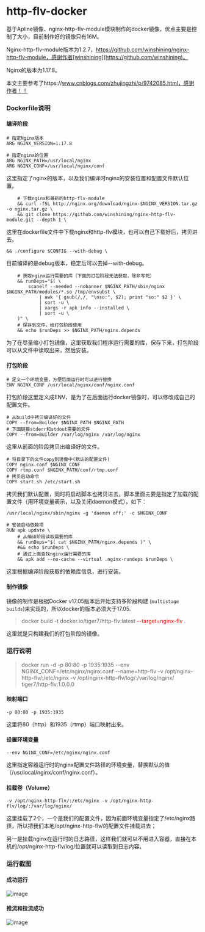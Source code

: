 # http-flv-docker

基于Apline镜像、nginx-http-flv-module模块制作的docker镜像，优点主要是控制了大小，目前制作好的镜像只有16M。

Nginx-http-flv-module版本为1.2.7，https://github.com/winshining/nginx-http-flv-module，感谢作者[winshining](https://github.com/winshining)。

Nginx的版本为1.17.8。

本文主要参考了https://www.cnblogs.com/zhujingzhi/p/9742085.html，感谢作者！！

### Dockerfile说明

#### 编译阶段

```
# 指定Nginx版本
ARG NGINX_VERSION=1.17.8

# 指定nginx的位置
ARG NGINX_PATH=/usr/local/nginx
ARG NGINX_CONF=/usr/local/nginx/conf
```

这里指定了nginx的版本，以及我们编译时nginx的安装位置和配置文件默认位置。

```
    # 下载nginx和最新的http-flv-module
    && curl -fSL http://nginx.org/download/nginx-$NGINX_VERSION.tar.gz -o nginx.tar.gz \
    && git clone https://github.com/winshining/nginx-http-flv-module.git --depth 1 \
```

这里在dockerfile文件中下载nginx和http-flv模块，也可以自己下载好后，拷贝进去。

```
&& ./configure $CONFIG --with-debug \
```

目前编译的是debug版本，稳定后可以去掉--with-debug。

```
    # 获取nginx运行需要的库（下面的打包阶段无法获取，除非写死）
    && runDeps="$( \
        scanelf --needed --nobanner $NGINX_PATH/sbin/nginx $NGINX_PATH/modules/*.so /tmp/envsubst \
            | awk '{ gsub(/,/, "\nso:", $2); print "so:" $2 }' \
            | sort -u \
            | xargs -r apk info --installed \
            | sort -u \
    )" \
    # 保存到文件，给打包阶段使用
    && echo $runDeps >> $NGINX_PATH/nginx.depends
```

为了在尽量缩小打包镜像，这里获取我们程序运行需要的库，保存下来，打包阶段可以从文件中读取出来，然后安装。

#### 打包阶段

```
# 定义一个环境变量，方便后面运行时可以进行替换
ENV NGINX_CONF /usr/local/nginx/conf/nginx.conf
```

打包阶段这里定义成ENV，是为了在后面运行docker镜像时，可以修改成自己的配置文件。

```
# 从build中拷贝编译好的文件
COPY --from=Builder $NGINX_PATH $NGINX_PATH
# 下面链接stderr和stdout需要的文件
COPY --from=Builder /var/log/nginx /var/log/nginx
```

这里从前面的阶段拷贝出编译好的文件。

```
# 将目录下的文件copy到镜像中(默认的配置文件)
COPY nginx.conf $NGINX_CONF
COPY rtmp.conf $NGINX_PATH/conf/rtmp.conf
# 拷贝启动命令
COPY start.sh /etc/start.sh
```

拷贝我们默认配置，同时将启动脚本也拷贝进去，脚本里面主要是指定了加载的配置文件（用环境变量表示，以及关闭daemon模式），如下：

```
/usr/local/nginx/sbin/nginx -g 'daemon off;' -c $NGINX_CONF
```

```
# 安装启动依赖项
RUN apk update \
    # 从编译阶段读取需要的库
    && runDeps="$( cat $NGINX_PATH/nginx.depends )" \
    #&& echo $runDeps \
    # 通过上面查找nginx运行需要的库
    && apk add --no-cache --virtual .nginx-rundeps $runDeps \
```

这里根据编译阶段获取的依赖库信息，进行安装。

#### 制作镜像

镜像的制作是根据Docker v17.05版本后开始支持多阶段构建 (`multistage builds`)来实现的，所以docker的版本必须大于17.05.

> docker build -t docker.io/tiger7/http-flv:latest <font color='red'>--target=nginx-flv</font> .

这里就是只构建我们的打包阶段的镜像。

### 运行说明

>  docker run -d -p 80:80 -p 1935:1935 --env NGINX_CONF=/etc/nginx/nginx.conf --name=http-flv -v /opt/nginx-http-flv/:/etc/nginx -v /opt/nginx-http-flv/log/:/var/log/nginx/ tiger7/http-flv:1.0.0.0

#### 映射端口

```
-p 80:80 -p 1935:1935
```

这里将80（http）和1935（rtmp）端口映射出来。

#### 设置环境变量

```
--env NGINX_CONF=/etc/nginx/nginx.conf
```

这里指定容器运行时的nginx配置文件路径的环境变量，替换默认的值（/usr/local/nginx/conf/nginx.conf）。

#### 挂载卷（Volume）

```
-v /opt/nginx-http-flv/:/etc/nginx -v /opt/nginx-http-flv/log/:/var/log/nginx/
```

这里挂载了2个，一个是我们的配置文件，因为前面环境变量指定了/etc/nginx路径，所以把我们本地/opt/nginx-http-flv/的配置文件挂载进去；

另一是挂载nginx在运行时的日志路径，这样我们就可以不用进入容器，直接在本机的/opt/nginx-http-flv/log/位置就可以读取到日志内容。

### 运行截图

#### 成功运行

 ![image](https://github.com/tiger7chan/http-flv-docker/raw/master/img/run.jpeg)

#### 推流和拉流成功

 ![image](https://github.com/tiger7chan/http-flv-docker/raw/master/img/run2.jpeg)